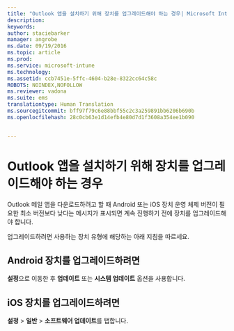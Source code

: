 ```yaml
---
title: "Outlook 앱을 설치하기 위해 장치를 업그레이드해야 하는 경우| Microsoft Intune"
description: 
keywords: 
author: staciebarker
manager: angrobe
ms.date: 09/19/2016
ms.topic: article
ms.prod: 
ms.service: microsoft-intune
ms.technology: 
ms.assetid: ccb7451e-5ffc-4604-b28e-8322cc64c58c
ROBOTS: NOINDEX,NOFOLLOW
ms.reviewer: vadona
ms.suite: ems
translationtype: Human Translation
ms.sourcegitcommit: bff97f79c6e88bbf55c2c3a259891bb6206b690b
ms.openlocfilehash: 28c0cb63e1d14efb4e80d7d1f3608a354ee1b090


---
```


# Outlook 앱을 설치하기 위해 장치를 업그레이드해야 하는 경우

Outlook 메일 앱을 다운로드하려고 할 때 Android 또는 iOS 장치 운영 체제 버전이 필요한 최소 버전보다 낮다는 메시지가 표시되면 계속 진행하기 전에 장치를 업그레이드해야 합니다.

업그레이드하려면 사용하는 장치 유형에 해당하는 아래 지침을 따르세요.

## Android 장치를 업그레이드하려면
**설정**으로 이동한 후 **업데이트** 또는 **시스템 업데이트** 옵션을 사용합니다.

## iOS 장치를 업그레이드하려면
**설정** &gt; **일반** &gt; **소프트웨어 업데이트**를 탭합니다.



<!--HONumber=Sep16_HO3-->



